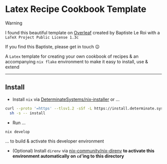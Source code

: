 # Latex Recipe Cookbook Template

> [!WARNING]
> I found this beautiful template on [Overleaf](https://www.overleaf.com/latex/templates/recipe-book/pqfjxcxnpyps) created by Baptiste Le Roi with a `LaTeX Project Public License 1.3c`
> 
> If you find this Baptiste, please get in touch :wink:

A `Latex` template for creating your own cookbook of recipes & an accompanying `nix flake` environment to make it easy to install, use & extend

---

## Install

- Install `nix` via [DeterminateSystems/nix-installer](https://github.com/DeterminateSystems/nix-installer) or ...

```sh
curl --proto '=https' --tlsv1.2 -sSf -L https://install.determinate.systems/nix | \
  sh -s -- install
```

- Run ...

```sh
nix develop
```

... to build & activate this developer environment

- (Optional) Install `direnv` via [nix-community/nix-direnv](https://github.com/nix-community/nix-direnv) **to activate this environment automatically on `cd`'ing to this directory**
